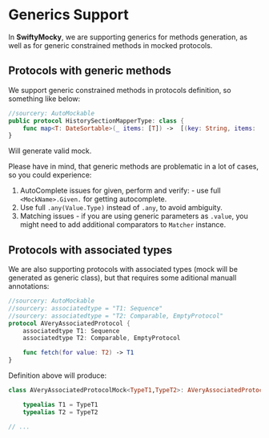 # Generics Support

In **SwiftyMocky**, we are supporting generics for methods generation, as well as for generic constrained methods in mocked protocols.

## Protocols with generic methods

We support generic constrained methods in protocols definition, so something like below:

```swift
//sourcery: AutoMockable
public protocol HistorySectionMapperType: class {
    func map<T: DateSortable>(_ items: [T]) ->  [(key: String, items: [T])]
}
```

Will generate valid mock.

Please have in mind, that generic methods are problematic in a lot of cases, so you could experience:

1. AutoComplete issues for given, perform and verify: - use full `<MockName>.Given.` for getting autocomplete.
1. Use full `.any(Value.Type)` instead of `.any`, to avoid ambiguity.
1. Matching issues - if you are using generic parameters as `.value`, you might need to add additional comparators to `Matcher` instance.

## Protocols with associated types

We are also supporting protocols with associated types (mock will be generated as generic class), but that requires some aditional manuall annotations:

```swift
//sourcery: AutoMockable
//sourcery: associatedtype = "T1: Sequence"
//sourcery: associatedtype = "T2: Comparable, EmptyProtocol"
protocol AVeryAssociatedProtocol {
    associatedtype T1: Sequence
    associatedtype T2: Comparable, EmptyProtocol

    func fetch(for value: T2) -> T1
}
```

Definition above will produce:

```swift
class AVeryAssociatedProtocolMock<TypeT1,TypeT2>: AVeryAssociatedProtocol, Mock where TypeT1: Sequence, TypeT2: Comparable, TypeT2: EmptyProtocol {

	typealias T1 = TypeT1
	typealias T2 = TypeT2

// ...
```
